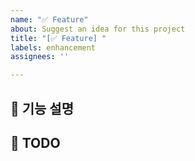 ```yaml
---
name: "✅ Feature"
about: Suggest an idea for this project
title: "[✅ Feature] "
labels: enhancement
assignees: ''

---
```


## 📝 기능 설명

## 📝 TODO
